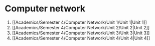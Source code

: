 # Computer network
1. [[Academics/Semester 4/Computer Network/Unit 1/Unit 1|Unit 1]]
2. [[Academics/Semester 4/Computer Network/Unit 2/Unit 2|Unit 2]]
3. [[Academics/Semester 4/Computer Network/Unit 3/Unit 3|Unit 3]]
4. [[Academics/Semester 4/Computer Network/Unit 4/Unit 4|Unit 4]]